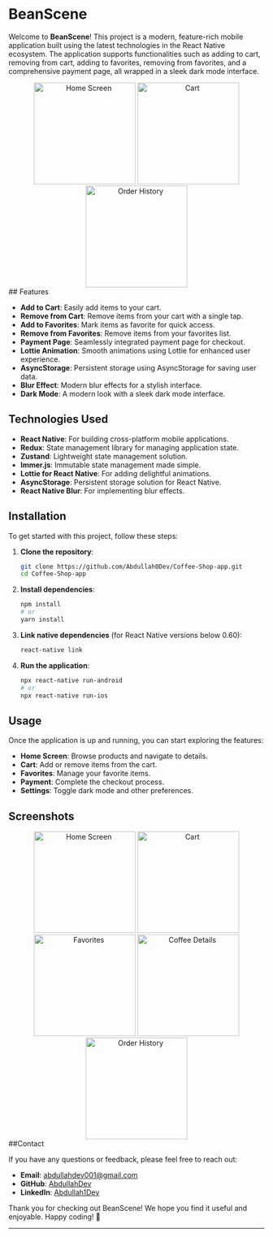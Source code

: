 # BeanScene

Welcome to **BeanScene**! This project is a modern, feature-rich mobile application built using the latest technologies in the React Native ecosystem. The application supports functionalities such as adding to cart, removing from cart, adding to favorites, removing from favorites, and a comprehensive payment page, all wrapped in a sleek dark mode interface.
 <div align="center">
  <img src="https://i.postimg.cc/NFFmB2pP/Home-Screen.png" alt="Home Screen" width="200"/>
  <img src="https://i.postimg.cc/ZK9pQ39W/Cart-Screen.png" alt="Cart" width="200"/>
  <img src="https://i.postimg.cc/xTWMVCHt/Order-History-Screen.png" alt="Order History" width="200"/>
</div>
## Features

- **Add to Cart**: Easily add items to your cart.
- **Remove from Cart**: Remove items from your cart with a single tap.
- **Add to Favorites**: Mark items as favorite for quick access.
- **Remove from Favorites**: Remove items from your favorites list.
- **Payment Page**: Seamlessly integrated payment page for checkout.
- **Lottie Animation**: Smooth animations using Lottie for enhanced user experience.
- **AsyncStorage**: Persistent storage using AsyncStorage for saving user data.
- **Blur Effect**: Modern blur effects for a stylish interface.
- **Dark Mode**: A modern look with a sleek dark mode interface.

## Technologies Used

- **React Native**: For building cross-platform mobile applications.
- **Redux**: State management library for managing application state.
- **Zustand**: Lightweight state management solution.
- **Immer.js**: Immutable state management made simple.
- **Lottie for React Native**: For adding delightful animations.
- **AsyncStorage**: Persistent storage solution for React Native.
- **React Native Blur**: For implementing blur effects.

## Installation

To get started with this project, follow these steps:

1. **Clone the repository**:
   ```bash
   git clone https://github.com/Abdullah0Dev/Coffee-Shop-app.git
   cd Coffee-Shop-app
   ```

2. **Install dependencies**:
   ```bash
   npm install
   # or
   yarn install
   ```

3. **Link native dependencies** (for React Native versions below 0.60):
   ```bash
   react-native link
   ```

4. **Run the application**:
   ```bash
   npx react-native run-android
   # or
   npx react-native run-ios
   ```

## Usage

Once the application is up and running, you can start exploring the features:

- **Home Screen**: Browse products and navigate to details.
- **Cart**: Add or remove items from the cart.
- **Favorites**: Manage your favorite items.
- **Payment**: Complete the checkout process.
- **Settings**: Toggle dark mode and other preferences.
 
## Screenshots

<div align="center">
  <img src="https://i.postimg.cc/NFFmB2pP/Home-Screen.png" alt="Home Screen" width="200"/>
  <img src="https://i.postimg.cc/ZK9pQ39W/Cart-Screen.png" alt="Cart" width="200"/>
  <img src="https://i.postimg.cc/L4Qjvvsd/Favorites-Screen.png" alt="Favorites" width="200"/>
  <img src="https://i.postimg.cc/C52D1M2M/Coffee-Details-Screen.png" alt="Coffee Details" width="200"/>
  <img src="https://i.postimg.cc/xTWMVCHt/Order-History-Screen.png" alt="Order History" width="200"/>
</div>
##Contact

If you have any questions or feedback, please feel free to reach out:

- **Email**: abdullahdev001@gmail.com
- **GitHub**: [AbdullahDev](https://github.com/Abdullah0Dev)
- **LinkedIn**: [Abdullah1Dev](https://www.linkedin.com/in/abdullah1dev/)

Thank you for checking out BeanScene! We hope you find it useful and enjoyable. Happy coding! 🚀

---
 

